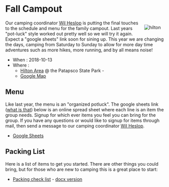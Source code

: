 
# Fall Campout #
<style>img[alt="hilton"]{float:right;padding:1em;}</style>
![hilton](http://dnr.maryland.gov/publiclands/PublishingImages/PVSP_hiltonplayground.jpg)
Our camping coordinator [Wil Heslop](mailto:camping@cub306.org) is putting the final
touches to the schedule and menu for the family campout. Last years "pot-luck"
style worked out pretty well so we will try it again. Expect a "google sheets"
link soon for sining up. This year we are changing the days, camping from
Saturday to Sunday to allow for more day time adventures such as more hikes,
more running, and by all means noise!

* When : 2018-10-13
* Where :
    * [Hilton Area](http://dnr.maryland.gov/publiclands/Pages/central/patapscohilton.aspx) @ the Patapsco State Park - 
    * [Google Map](http://maps.google.com/maps?f=q&source=s_q&hl=en&geocode=&q=1101+hilton+avenue+catonsville+md+21228&sll=37.0625%2c-95.677068&sspn=46.495626%2c78.662109&ie=UTF8&hq=&hnear=1101+Hilton+Ave%2c+Catonsville%2c+Baltimore%2c+Maryland+21228&t=h&z=16)

## Menu ##
Like last year, the menu is an "organized potluck". The google sheets link
([what is that](https://www.google.com/sheets/about/)) below is an online spread
sheet where each line is an item the group needs. Signup for which ever items
you feel you can bring for the group. If you have any questions or would like to
signup for items through mail, then send a message to our
camping coordinator [Wil Heslop](mailto:camping@cub306.org).

* [Google Sheets](https://docs.google.com/spreadsheets/d/1izvZjULJU3AtMdKsDQ7rGDGqJKODWIi6Z7PQCPW4LjA/edit?ts=5b9c7cb9)

## Packing List ##
Here is a list of items to get you started. There are other things you could
bring, but for those who are new to camping this is a great place to start:

* [Packing check list](checklist.md) - [docx version](equipment_checklist.docx)
